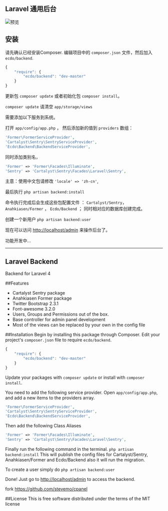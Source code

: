 ## Laravel 通用后台

![预览](http://ww2.sinaimg.cn/large/62511611jw1e63vrqhg9uj20y20hy401.jpg)

## 安装

请先确认已经安装Composer. 编辑项目中的 `composer.json` 文件，然后加入 `ecdo/backend`.

```javascript
{
    "require": {
        "ecdo/backend": "dev-master"
    }
}
```

更新包 `composer update` 或者初始化包 `composer install`。

`composer update` 请清空 `app/storage/views`

需要添加以下服务到系统。

打开 `app/config/app.php` ， 然后添加新的值到 `providers` 数组：

```php
'Former\FormerServiceProvider',
'Cartalyst\Sentry\SentryServiceProvider',
'Ecdo\Backend\BackendServiceProvider',
```

同时添加类别名，

```php
'Former' => 'Former\Facades\Illuminate',
'Sentry' => 'Cartalyst\Sentry\Facades\Laravel\Sentry',
```

主意：使用中文包请修改 `'locale' => 'zh-cn'`,

最后执行 `php artisan backend:install`

命令执行完成后会生成这些包配置文件 ： `Cartalyst/Sentry`， `Anahkiasen/Former` ， `Ecdo/Backend` ；
同时相对应的数据库创建完成。

创建一个新用户 `php artisan backend:user`

现在可以访问 [http://localhost/admin](http://localhost/admin) 来操作后台了。

功能开发中...

****************************************************************************************************

## Laravel Backend
Backend for Laravel 4

##Features
* Cartalyst Sentry package
* Anahkiasen Former package
* Twitter Bootstrap 2.3.1
* Font-awesome 3.2.0
* Users, Groups and Permissions out of the box.
* Base controller for admin panel development
* Most of the views can be replaced by your own in the config file

##Installation
Begin by installing this package through Composer. Edit your project's `composer.json` file to require `ecdo/backend`.

```javascript
{
    "require": {
        "ecdo/backend": "dev-master"
    }
}
```

Update your packages with `composer update` or install with `composer install`.

You need to add the following service provider.
Open `app/config/app.php`, and add a new items to the providers array.

```php
'Former\FormerServiceProvider',
'Cartalyst\Sentry\SentryServiceProvider',
'Ecdo\Backend\BackendServiceProvider',
```

Then add the following Class Aliases
```php
'Former' => 'Former\Facades\Illuminate',
'Sentry' => 'Cartalyst\Sentry\Facades\Laravel\Sentry',
```

Finally run the following command in the terminal. `php artisan backend:install`
This will publish the config files for Cartalyst/Sentry, Anahkiasen/Former and Ecdo/Backend also it will run the migration.

To create a user simply do `php artisan backend:user`

Done! Just go to [http://localhost/admin](http://localhost/admin) to access the backend.

fork https://github.com/stevemo/cpanel

##License
This is free software distributed under the terms of the MIT license